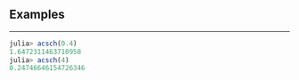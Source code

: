 ## Examples
---
```julia
julia> acsch(0.4)
1.6472311463710958
julia> acsch(4)
0.24746646154726346
```